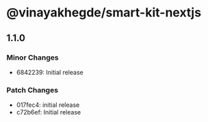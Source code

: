 # @vinayakhegde/smart-kit-nextjs

## 1.1.0

### Minor Changes

- 6842239: Initial release

### Patch Changes

- 017fec4: initial release
- c72b6ef: Initial release

